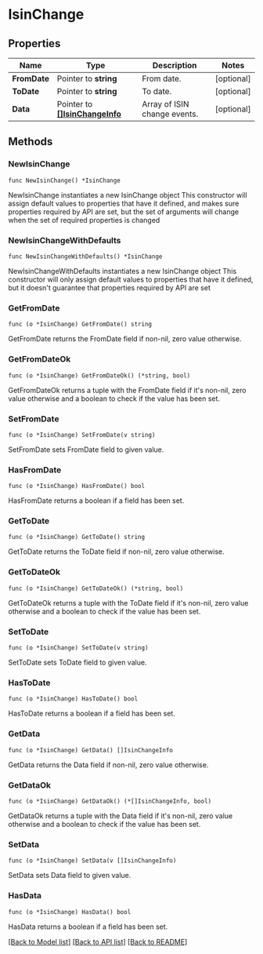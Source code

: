 # IsinChange

## Properties

Name | Type | Description | Notes
------------ | ------------- | ------------- | -------------
**FromDate** | Pointer to **string** | From date. | [optional] 
**ToDate** | Pointer to **string** | To date. | [optional] 
**Data** | Pointer to [**[]IsinChangeInfo**](IsinChangeInfo.md) | Array of ISIN change events. | [optional] 

## Methods

### NewIsinChange

`func NewIsinChange() *IsinChange`

NewIsinChange instantiates a new IsinChange object
This constructor will assign default values to properties that have it defined,
and makes sure properties required by API are set, but the set of arguments
will change when the set of required properties is changed

### NewIsinChangeWithDefaults

`func NewIsinChangeWithDefaults() *IsinChange`

NewIsinChangeWithDefaults instantiates a new IsinChange object
This constructor will only assign default values to properties that have it defined,
but it doesn't guarantee that properties required by API are set

### GetFromDate

`func (o *IsinChange) GetFromDate() string`

GetFromDate returns the FromDate field if non-nil, zero value otherwise.

### GetFromDateOk

`func (o *IsinChange) GetFromDateOk() (*string, bool)`

GetFromDateOk returns a tuple with the FromDate field if it's non-nil, zero value otherwise
and a boolean to check if the value has been set.

### SetFromDate

`func (o *IsinChange) SetFromDate(v string)`

SetFromDate sets FromDate field to given value.

### HasFromDate

`func (o *IsinChange) HasFromDate() bool`

HasFromDate returns a boolean if a field has been set.

### GetToDate

`func (o *IsinChange) GetToDate() string`

GetToDate returns the ToDate field if non-nil, zero value otherwise.

### GetToDateOk

`func (o *IsinChange) GetToDateOk() (*string, bool)`

GetToDateOk returns a tuple with the ToDate field if it's non-nil, zero value otherwise
and a boolean to check if the value has been set.

### SetToDate

`func (o *IsinChange) SetToDate(v string)`

SetToDate sets ToDate field to given value.

### HasToDate

`func (o *IsinChange) HasToDate() bool`

HasToDate returns a boolean if a field has been set.

### GetData

`func (o *IsinChange) GetData() []IsinChangeInfo`

GetData returns the Data field if non-nil, zero value otherwise.

### GetDataOk

`func (o *IsinChange) GetDataOk() (*[]IsinChangeInfo, bool)`

GetDataOk returns a tuple with the Data field if it's non-nil, zero value otherwise
and a boolean to check if the value has been set.

### SetData

`func (o *IsinChange) SetData(v []IsinChangeInfo)`

SetData sets Data field to given value.

### HasData

`func (o *IsinChange) HasData() bool`

HasData returns a boolean if a field has been set.


[[Back to Model list]](../README.md#documentation-for-models) [[Back to API list]](../README.md#documentation-for-api-endpoints) [[Back to README]](../README.md)


